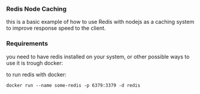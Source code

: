 ### Redis Node Caching

this is a basic example of how to use Redis with nodejs as a caching system to improve response speed to the client.

### Requirements

you need to have redis installed on your system, or other possible ways to use it is trough docker:

to run redis with docker:

```shell
docker run --name some-redis -p 6379:3379 -d redis
```
